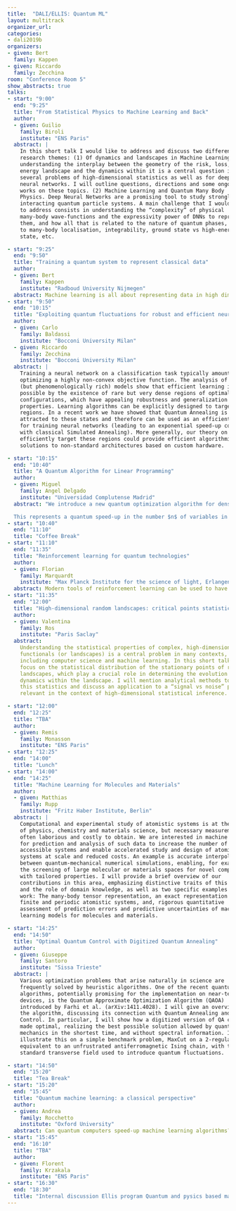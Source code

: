 ```yaml
---
title:  "DALI/ELLIS: Quantum ML"
layout: multitrack
organizer_url:
categories:
- dali2019b
organizers:
- given: Bert
  family: Kappen
- given: Riccardo
  family: Zecchina
room: "Conference Room 5"
show_abstracts: true
talks:
- start: "9:00"
  end: "9:25"
  title: "From Statistical Physics to Machine Learning and Back"
  author:
  - given: Guilio
    family: Biroli
    institute: "ENS Paris"
  abstract: |
    In this short talk I would like to address and discuss two different
    research themes: (1) Of dynamics and landscapes in Machine Learning:
    understanding the interplay between the geometry of the risk, loss,
    energy landscape and the dynamics within it is a central question in
    several problems of high-dimensional statistics as well as for deep
    neural networks. I will outline questions, directions and some ongoing
    works on these topics. (2) Machine Learning and Quantum Many Body
    Physics. Deep Neural Networks are a promising tool to study strongly
    interacting quantum particle systems. A main challenge that I would like
    to address consists in understanding the “complexity” of physical
    many-body wave-functions and the expressivity power of DNNs to represent
    them, and how all that is related to the nature of quantum phases, e.g.
    to many-body localisation, integrability, ground state vs high-energy
    state, etc.

- start: "9:25"
  end: "9:50"
  title: "Training a quantum system to represent classical data"
  author:
  - given: Bert
    family: Kappen
    institute: "Radboud University Nijmegen"
  abstract: Machine learning is all about representing data in high dimensional probability models. A key computational bottleneck is the statistical inference, to compute statistics in these models, which is often done by time consuming Monte Carlo sampling. In principle, quantum systems could provide an alternative for these computations. If one can implement a probabilty distribution in the quantum state, the statistics can be obtained by repeated measurement and thus accellerate the inference computation. This could potentially be realized by a form of Noisy Intermediate-Scale Quantum (NISQ) technology. In this talk we show how the quantum Boltzmann machine (QBM) can represent a classical data distribution as the ground state of a quantum Hamiltonian system. The QBM can learn many more supervised and unsupervised problems than the classical Boltzmann Machine. In addition to computational efficiency, the quantum implementation may also yield novel functionality. The quantum state represents quantum statistics that result from entanglement and signal non-local events that violate the Bell inequality and increase the mutual information between sub systems. At the same time, these statistics are fully consistent with the learned classical data distribution. We propose to investigate how these quantum features can be exploited in machine learning applications.
- start: "9:50"
  end: "10:15"
  title: "Exploiting quantum fluctuations for robust and efficient neural network training"
  author:
  - given: Carlo
    family: Baldassi
    institute: "Bocconi University Milan"
  - given: Riccardo
    family: Zecchina
    institute: "Bocconi University Milan"
  abstract: |
    Training a neural network on a classification task typically amounts at
    optimizing a highly non-convex objective function. The analysis of simple
    (but phenomenologically rich) models show that efficient learning is made
    possible by the existence of rare but very dense regions of optimal
    configurations, which have appealing robustness and generalization
    properties. Learning algorithms can be explicitly designed to target such
    regions. In a recent work we have showed that Quantum Annealing is also
    attracted to these states and therefore can be used as an efficient tool
    for training neural networks (leading to an exponential speed-up compared
    with classical Simulated Annealing). More generally, our theory on how to
    efficiently target these regions could provide efficient algorithmic
    solutions to non-standard architectures based on custom hardware.

- start: "10:15"
  end: "10:40"
  title: "A Quantum Algorithm for Linear Programming"
  author:
  - given: Miguel
    family: Angel Delgado
    institute: "Universidad Complutense Madrid"
  abstract: "We introduce a new quantum optimization algorithm for dense Linear Programming problems, which can be seen as the quantization of the Interior Point Predictor-Corrector algorithm using a Quantum Linear System Algorithm. The (worst case) work complexity of our method is, up to polylogarithmic factors, $O(L\sqrt{n}(n+m)\overline{||M||_F}\bar{\kappa}^2\epsilon^{-2})$ for $n$ the number of variables in the cost function, $m$ the number of constraints, $\epsilon^{-1}$ the target precision, $L$ the bit length of the input data, $\overline{||M||_F}$ an upper bound to the Frobenius norm of the linear systems of equations that appear, $||M||_F$, and $\bar{\kappa}$ an upper bound to the condition number $\kappa$ of those systems of equations.

  This represents a quantum speed-up in the number $n$ of variables in the cost function  with respect to the comparable classical Interior Point algorithms when the initial matrix of the problem $A$ is dense and we substitute the quantum part of the algorithm by classical algorithms such as Conjugate Gradient Descent, what would mean the whole algorithm has complexity $O(L\sqrt{n}(n+m)^2\bar{\kappa} \log(\epsilon^{-1}))$, or with exact methods, at least $O(L\sqrt{n}(n+m)^{2.373})$. Also, in contrast with any Quantum Linear System Algorithm, the algorithm described in this article outputs a classical description of the solution vector, and the value of the optimal solution. Finally, the dependence on the target precision can be lowered to $\text{poly}\log(\epsilon^{-1})$, if the last (constant number of) iterations are performed classically."
- start: "10:40"
  end: "11:10"
  title: "Coffee Break"
- start: "11:10"
  end: "11:35"
  title: "Reinforcement learning for quantum technologies"
  author:
  - given: Florian
    family: Marquardt
    institute: "Max Planck Institute for the science of light, Erlangen"
  abstract: Modern tools of reinforcement learning can be used to have neural networks discover from scratch quantum feedback strategies. This allows to find optimized, hardware-tailored schemes. I will illustrate this for the case of quantum error correction, where a classical network agent learns to apply unitary gates and measurements to a noisy quantum memory, trying to prolong the memory's coherence time.
- start: "11:35"
  end: "12:00"
  title: "High-dimensional random landscapes: critical points statistics and geometrical transitions"
  author:
  - given: Valentina
    family: Ros
    institute: "Paris Saclay"
  abstract:
    Understanding the statistical properties of complex, high-dimensional
    functionals (or landscapes) is a central problem in many contexts,
    including computer science and machine learning. In this short talk I will
    focus on the statistical distribution of the stationary points of random
    landscapes, which play a crucial role in determining the evolution of local
    dynamics within the landscape. I will mention analytical methods to compute
    this statistics and discuss an application to a “signal vs noise” problem
    relevant in the context of high-dimensional statistical inference.

- start: "12:00"
  end: "12:25"
  title: "TBA"
  author:
  - given: Remis
    family: Monasson
    institute: "ENS Paris"
- start: "12:25"
  end: "14:00"
  title: "Lunch"
- start: "14:00"
  end: "14:25"
  title: "Machine Learning for Molecules and Materials"
  author:
  - given: Matthias
    family: Rupp
    institute: "Fritz Haber Institute, Berlin"
  abstract: |
    Computational and experimental study of atomistic systems is at the heart
    of physics, chemistry and materials science, but necessary measurements are
    often laborious and costly to obtain. We are interested in machine learning
    for prediction and analysis of such data to increase the number of
    accessible systems and enable accelerated study and design of atomistic
    systems at scale and reduced costs. An example is accurate interpolation
    between quantum-mechanical numerical simulations, enabling, for example,
    the screening of large molecular or materials spaces for novel compounds
    with tailored properties. I will provide a brief overview of our
    contributions in this area, emphasizing distinctive traits of this setting
    and the role of domain knowledge, as well as two specific examples of our
    work: The many-body tensor representation, an exact representation of
    finite and periodic atomistic systems, and, rigorous quantitative
    assessment of prediction errors and predictive uncertainties of machine
    learning models for molecules and materials.

- start: "14:25"
  end: "14:50"
  title: "Optimal Quantum Control with Digitized Quantum Annealing"
  author:
  - given: Giuseppe
    family: Santoro
    institute: "Sissa Trieste"
  abstract: |
    Various optimization problems that arise naturally in science are
    frequently solved by heuristic algorithms. One of the recent quantum-based
    algorithms, potentially promising for the implementation on near-term
    devices, is the Quantum Approximate Optimization Algorithm (QAOA)
    introduced by Farhi et al. (arXiv:1411.4028). I will give an overview of
    the algorithm, discussing its connection with Quantum Annealing and Quantum
    Control. In particular, I will show how a digitized version of QA can be
    made optimal, realizing the best possible solution allowed by quantum
    mechanics in the shortest time, and without spectral information. I will
    illustrate this on a simple benchmark problem, MaxCut on a 2-regular graph,
    equivalent to an unfrustrated antiferromagnetic Ising chain, with the
    standard transverse field used to introduce quantum fluctuations.

- start: "14:50"
  end: "15:20"
  title: "Tea Break"
- start: "15:20"
  end: "15:45"
  title: "Quantum machine learning: a classical perspective"
  author:
  - given: Andrea
    family: Rocchetto
    institute: "Oxford University"
  abstract: Can quantum computers speed-up machine learning algorithms? During this talk I would like to address this question from the perspective of classical learning theory. First, I will introduce the quantum PAC model, a mathematical framework for rigorously formulating quantum learning problems, and present a case where quantum resources can give a quasi-exponential speedup. Second, I will discuss how randomised numerical linear algebra techniques that have been developed for machine learning tasks, such as the Nyström method, can be used to efficiently approximate quantum Hamiltonian evolutions.
- start: "15:45"
  end: "16:10"
  title: "TBA"
  author:
  - given: Florent
    family: Krzakala
    institute: "ENS Paris"
- start: "16:30"
  end: "18:30"
  title: "Internal discussion Ellis program Quantum and pysics based machine learning"
---
```

